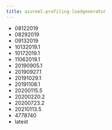 ```yaml
---
title: azureml-profiling-loadgenerator
---
```

- 08122019
- 08292019
- 09132019
- 10132019.1
- 10172019.1
- 11062019.1
- 20190905.1
- 20190927.1
- 20191029.1
- 20191108.1
- 20200115.5
- 20200220.2
- 20200723.2
- 20210113.5
- 4778740
- latest
